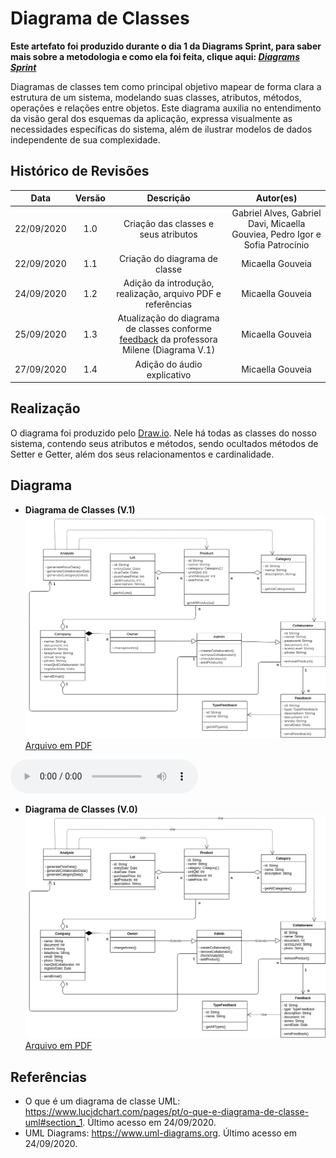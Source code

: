 # Diagrama de Classes
**Este artefato foi produzido durante o dia 1 da Diagrams Sprint, para saber mais sobre a metodologia e como ela foi feita, clique aqui: _[Diagrams Sprint](Modeling/Diagrams/Diagrams.md)_**

Diagramas de classes tem como principal objetivo mapear de forma clara a estrutura de um sistema, modelando suas classes, atributos, métodos, operações e relações entre objetos. Este diagrama auxilia no entendimento da visão geral dos esquemas da aplicação, expressa visualmente as necessidades específicas do sistema, além de ilustrar modelos de dados independente de sua complexidade.

## Histórico de Revisões
| Data | Versão | Descrição | Autor(es) |
|:----:|:------:|:---------:|:---------:|
| 22/09/2020 | 1.0 | Criação das classes e seus atributos | Gabriel Alves, Gabriel Davi, Micaella Gouviea, Pedro Igor e Sofia Patrocínio |
| 22/09/2020 | 1.1 | Criação do diagrama de classe | Micaella Gouveia |
| 24/09/2020 | 1.2 | Adição da introdução, realização, arquivo PDF e referências | Micaella Gouveia |
| 25/09/2020 | 1.3 | Atualização do diagrama de classes conforme [feedback](Modeling/verbo?id=feedback) da professora Milene (Diagrama V.1) | Micaella Gouveia |
| 27/09/2020 | 1.4 | Adição do áudio explicativo | Micaella Gouveia |

## Realização
O diagrama foi produzido pelo [Draw.io](https://app.diagrams.net/). Nele há todas as classes do nosso sistema, contendo seus atributos e métodos, sendo ocultados métodos de Setter e Getter, além dos seus relacionamentos e cardinalidade.
## Diagrama

* **Diagrama de Classes (V.1)**
![diagramaClasse](../../assets/diagramas/DiagramaClassesV1.png)
<a href="https://unbarqdsw.github.io/2020.1_G12_Stock/assets/pdf/diagramas/DiagramaClassesV1.pdf">Arquivo em PDF</a>
<audio controls>
  <source src="https://unbarqdsw.github.io/2020.1_G12_Stock/assets/audios/diagramas/DiagramaClasse.m4a" type="audio/mpeg">
</audio>

* **Diagrama de Classes (V.0)**
![diagramaClasse](../../assets/diagramas/DiagramaClassesV0.png)
<a href="https://unbarqdsw.github.io/2020.1_G12_Stock/assets/pdf/diagramas/DiagramaClassesV0.pdf">Arquivo em PDF</a>

## Referências
* O que é um diagrama de classe UML: <https://www.lucidchart.com/pages/pt/o-que-e-diagrama-de-classe-uml#section_1>. Último acesso em 24/09/2020.
* UML Diagrams: <https://www.uml-diagrams.org>. Último acesso em 24/09/2020.
